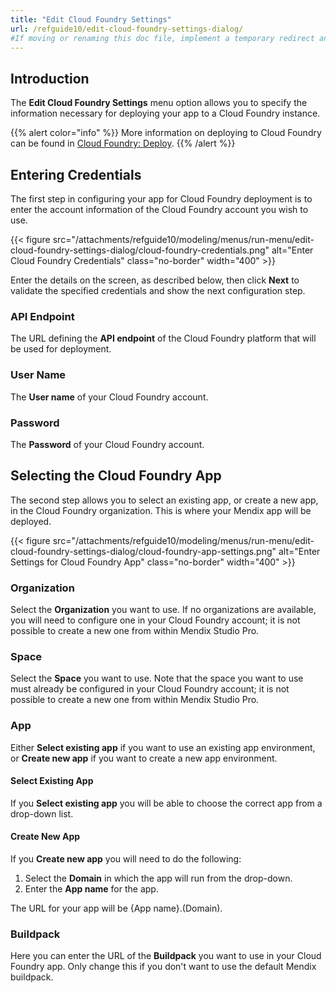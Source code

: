 ```yaml
---
title: "Edit Cloud Foundry Settings"
url: /refguide10/edit-cloud-foundry-settings-dialog/
#If moving or renaming this doc file, implement a temporary redirect and let the respective team know they should update the URL in the product. See Mapping to Products for more details.
---
```


## Introduction

The **Edit Cloud Foundry Settings** menu option allows you to specify the information necessary for deploying your app to a Cloud Foundry instance.

{{% alert color="info" %}}
More information on deploying to Cloud Foundry can be found in [Cloud Foundry: Deploy](/developerportal/deploy/cloud-foundry-deploy/).
{{% /alert %}}

## Entering Credentials

The first step in configuring your app for Cloud Foundry deployment is to enter the account information of the Cloud Foundry account you wish to use.

{{< figure src="/attachments/refguide10/modeling/menus/run-menu/edit-cloud-foundry-settings-dialog/cloud-foundry-credentials.png" alt="Enter Cloud Foundry Credentials" class="no-border" width="400" >}}

Enter the details on the screen, as described below, then click **Next** to validate the specified credentials and show the next configuration step.

### API Endpoint

The URL defining the **API endpoint** of the Cloud Foundry platform that will be used for deployment.

### User Name

The **User name** of your Cloud Foundry account.

### Password

The **Password** of your Cloud Foundry account.

## Selecting the Cloud Foundry App

The second step allows you to select an existing app, or create a new app, in the Cloud Foundry organization. This is where your Mendix app will be deployed.

{{< figure src="/attachments/refguide10/modeling/menus/run-menu/edit-cloud-foundry-settings-dialog/cloud-foundry-app-settings.png" alt="Enter Settings for Cloud Foundry App" class="no-border" width="400" >}}

### Organization

Select the **Organization** you want to use. If no organizations are available, you will need to configure one in your Cloud Foundry account; it is not possible to create a new one from within Mendix Studio Pro.

### Space

Select the **Space** you want to use. Note that the space you want to use must already be configured in your Cloud Foundry account; it is not possible to create a new one from within Mendix Studio Pro.

### App

Either **Select existing app** if you want to use an existing app environment, or **Create new app** if you want to create a new app environment.

#### Select Existing App

If you **Select existing app** you will be able to choose the correct app from a drop-down list.

#### Create New App

If you **Create new app** you will need to do the following:

1. Select the **Domain** in which the app will run from the drop-down.
2. Enter the **App name** for the app.

The URL for your app will be {App name}.(Domain).

### Buildpack

Here you can enter the URL of the **Buildpack** you want to use in your Cloud Foundry app. Only change this if you don't want to use the default Mendix buildpack.
